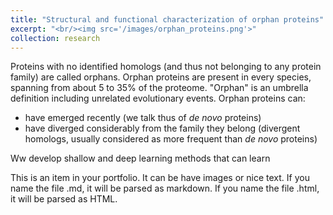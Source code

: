 ```yaml
---
title: "Structural and functional characterization of orphan proteins"
excerpt: "<br/><img src='/images/orphan_proteins.png'>"
collection: research
---
```


Proteins with no identified homologs (and thus not belonging to any protein family) are called orphans. Orphan proteins are present in every species, spanning from about 5 to 35% of the proteome.
"Orphan" is an umbrella definition including unrelated evolutionary events. Orphan proteins can:
- have emerged recently (we talk thus of _de novo_ proteins)
- have diverged considerably from the family they belong (divergent homologs, usually considered as more frequent than _de novo_ proteins)

Ww develop shallow and deep learning methods that can learn 





This is an item in your portfolio. It can be have images or nice text. If you name the file .md, it will be parsed as markdown. If you name the file .html, it will be parsed as HTML. 
